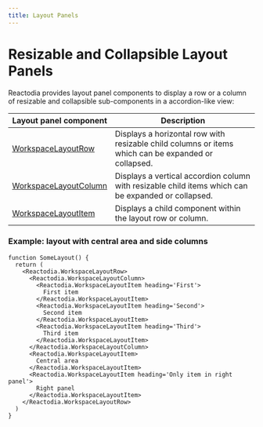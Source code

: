 ```yaml
---
title: Layout Panels
---
```


# Resizable and Collapsible Layout Panels

Reactodia provides layout panel components to display a row or a column of resizable and collapsible sub-components in a accordion-like view:

| Layout panel component | Description |
|------------------------|-------------|
| [WorkspaceLayoutRow](/docs/api/workspace/functions/WorkspaceLayoutRow) | Displays a horizontal row with resizable child columns or items which can be expanded or collapsed. |
| [WorkspaceLayoutColumn](/docs/api/workspace/functions/WorkspaceLayoutColumn) | Displays a vertical accordion column with resizable child items which can be expanded or collapsed. |
| [WorkspaceLayoutItem](/docs/api/workspace/functions/WorkspaceLayoutItem) | Displays a child component within the layout row or column. |

### Example: layout with central area and side columns

```tsx live
function SomeLayout() {
  return (
    <Reactodia.WorkspaceLayoutRow>
      <Reactodia.WorkspaceLayoutColumn>
        <Reactodia.WorkspaceLayoutItem heading='First'>
          First item
        </Reactodia.WorkspaceLayoutItem>
        <Reactodia.WorkspaceLayoutItem heading='Second'>
          Second item
        </Reactodia.WorkspaceLayoutItem>
        <Reactodia.WorkspaceLayoutItem heading='Third'>
          Third item
        </Reactodia.WorkspaceLayoutItem>
      </Reactodia.WorkspaceLayoutColumn>
      <Reactodia.WorkspaceLayoutItem>
        Central area
      </Reactodia.WorkspaceLayoutItem>
      <Reactodia.WorkspaceLayoutItem heading='Only item in right panel'>
        Right panel
      </Reactodia.WorkspaceLayoutItem>
    </Reactodia.WorkspaceLayoutRow>
  )
}
```
